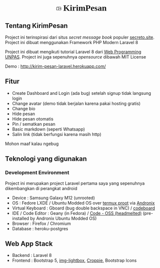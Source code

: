 <link rel="preconnect" href="https://fonts.gstatic.com" crossorigin>
<link href="https://fonts.googleapis.com/css2?family=Shadows+Into+Light&display=swap" rel="stylesheet">
<link href="https://fonts.googleapis.com/css2?family=Poppins&display=swap" rel="stylesheet">

<center>
<h1 class="fs-1" style="font-family: 'Shadows Into Light', cursive; align:center;"><svg xmlns="http://www.w3.org/2000/svg" width="16" height="16" fill="currentColor" class="bi bi-mailbox" viewBox="0 0 16 16">
  <path d="M4 4a3 3 0 0 0-3 3v6h6V7a3 3 0 0 0-3-3zm0-1h8a4 4 0 0 1 4 4v6a1 1 0 0 1-1 1H1a1 1 0 0 1-1-1V7a4 4 0 0 1 4-4zm2.646 1A3.99 3.99 0 0 1 8 7v6h7V7a3 3 0 0 0-3-3H6.646z"/>
  <path d="M11.793 8.5H9v-1h5a.5.5 0 0 1 .5.5v1a.5.5 0 0 1-.5.5h-1a.5.5 0 0 1-.354-.146l-.853-.854zM5 7c0 .552-.448 0-1 0s-1 .552-1 0a1 1 0 0 1 2 0z"/>
</svg> KirimPesan 
</h1>
</center>

## Tentang KirimPesan
Project ini terinspirasi dari situs _secret message book_ populer [secreto.site](https://secreto.site).
Project ini dibuat menggunakan Framework PHP Modern Laravel 8

Project ini dibuat mengikuti tutorial Laravel 8 dari [Web Programming UNPAS](https://www.youtube.com/c/webprogrammingunpas). Project ini juga sepenuhnya _opensource_ dibawah MIT License

Demo : http://kirim-pesan-laravel.herokuapp.com/

## Fitur
* Create Dashboard and Login (ada bug) setelah signup tidak langsung login
* Change avatar (demo tidak berjalan karena pakai hosting gratis)
* Change bio
* Hide pesan
* Hide pesan otomatis
* Pin / sematkan pesan
* Basic markdown (seperti Whatsapp)
* Salin link (tidak berfungsi karena masih http)

Mohon maaf kalau ngebug

## Teknologi yang digunakan
### Development Environment
Project ini merupakan project Laravel pertama saya yang sepenuhnya dikembangkan di perangkat android

* Device : Samsung Galaxy M12 (unrooted)
* OS : Fedore LXDE / Ubuntu Modded OS over [termux proot](https://wiki.termux.com/wiki/PRoot) via [Andronix](https://github.com/AndronixApp)
* Virtual Keyboard : Gboard (bug double backspace in VNC) / [codeboard](https://play.google.com/store/apps/details?id=com.gazlaws.codeboard)
* IDE / Code Editor : Geany (in Fedora) / [Code - OSS (headmelted)](https://github.com/headmelted/codebuilds) (pre-installed by Andronix Ubuntu Modded OS)
* Browser : Firefox / Chromium
* Database : heroku-postgres

## Web App Stack

* Backend : Laravel 8
* Frontend : Bootstrap 5, [img-lightbox](https://github.com/englishextra/img-lightbox), [Croppie](https://foliotek.github.io/Croppie/), Bootstrap Icons

